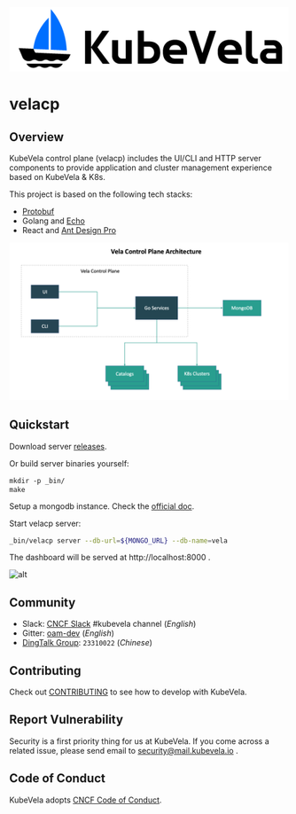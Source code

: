 ![alt](docs/images/KubeVela-03.png)

# velacp

## Overview

KubeVela control plane (velacp) includes the UI/CLI and HTTP server components to provide application and cluster management experience based on KubeVela & K8s.

This project is based on the following tech stacks:

- [Protobuf](https://developers.google.com/protocol-buffers/docs/gotutorial)
- Golang and [Echo](https://echo.labstack.com/)
- React and [Ant Design Pro](https://pro.ant.design/)

![alt](docs/images/velacp-arch.png)

## Quickstart

Download server [releases](https://github.com/oam-dev/velacp/releases).

Or build server binaries yourself:

```
mkdir -p _bin/
make
```

Setup a mongodb instance. Check the [official doc](https://docs.mongodb.com/guides/server/install/).

Start velacp server:

```bash
_bin/velacp server --db-url=${MONGO_URL} --db-name=vela
```

The dashboard will be served at http://localhost:8000 .

![alt](docs/images/app-list.png)

## Community

- Slack:  [CNCF Slack](https://slack.cncf.io/) #kubevela channel (*English*)
- Gitter: [oam-dev](https://gitter.im/oam-dev/community) (*English*)
- [DingTalk Group](https://page.dingtalk.com/wow/dingtalk/act/en-home): `23310022` (*Chinese*)

## Contributing
Check out [CONTRIBUTING](./CONTRIBUTING.md) to see how to develop with KubeVela.

## Report Vulnerability

Security is a first priority thing for us at KubeVela. If you come across a related issue, please send email to security@mail.kubevela.io .

## Code of Conduct
KubeVela adopts [CNCF Code of Conduct](https://github.com/cncf/foundation/blob/master/code-of-conduct.md).
